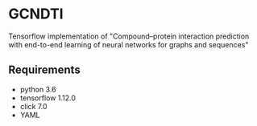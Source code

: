 # GCNDTI

Tensorflow implementation of "Compound–protein interaction prediction with end-to-end learning of neural networks for graphs and sequences"

## Requirements

* python 3.6
* tensorflow 1.12.0
* click 7.0
* YAML